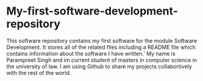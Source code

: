 # My-first-software-development-repository
This software repository contains my first software for the module Software Development. It stores all of the related files including a README file which contains information about the software I have written.'
My name is Parampreet Singh and im current student of masters in computer science in the university of law. I am using Github to share my projects collabortively with the rest of the world.
